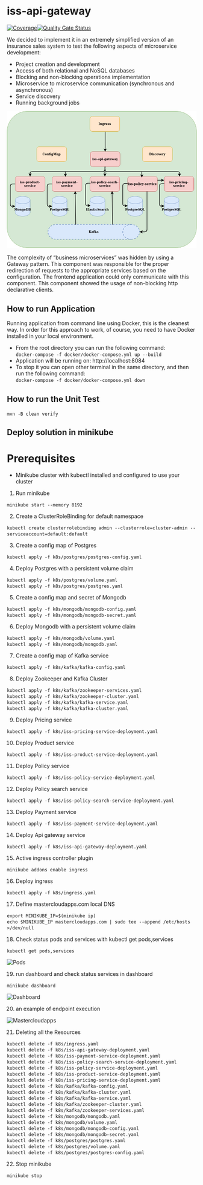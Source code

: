 # iss-api-gateway

[![Coverage](https://sonarcloud.io/api/project_badges/measure?project=iss-api-gateway&metric=coverage)](https://sonarcloud.io/dashboard?id=iss-api-gateway)[![Quality Gate Status](https://sonarcloud.io/api/project_badges/measure?project=iss-api-gateway&metric=alert_status)](https://sonarcloud.io/dashboard?id=iss-api-gateway)

We decided to implement it in an extremely simplified version of an insurance sales system to test the following aspects of microservice development:

* Project creation and development
* Access of both relational and NoSQL databases
* Blocking and non-blocking operations implementation
* Microservice to microservice communication (synchronous and asynchronous)
* Service discovery
* Running background jobs

![Architecture](https://github.com/MasterCloudApps-Projects/iss-api-gateway/blob/master/images/iss-architecture.jpg?raw=true)

The complexity of “business microservices” was hidden by using a Gateway pattern. This component was responsible for the proper redirection of requests to the appropriate services based on the configuration. The frontend application could only communicate with this component. This component showed the usage of non-blocking http declarative clients.

## How to run Application

Running application from command line using Docker, this is the cleanest way.
In order for this approach to work, of course, you need to have Docker installed in your local environment.

* From the root directory you can run the following command:<br/>
    ```docker-compose -f docker/docker-compose.yml up --build```
* Application will be running on: http://localhost:8084
* To stop it you can open other terminal in the same directory, and then run the following command:<br/>
    ```docker-compose -f docker/docker-compose.yml down```

## How to run the Unit Test

```mvn -B clean verify```

## Deploy solution in minikube

# Prerequisites

- Minikube cluster with kubectl installed and configured to use your cluster

1. Run minikube
```
minikube start --memory 8192
```
2. Create a ClusterRoleBinding for default namespace
```
kubectl create clusterrolebinding admin --clusterrole=cluster-admin --serviceaccount=default:default
```
3. Create a config map of Postgres
```
kubectl apply -f k8s/postgres/postgres-config.yaml
```
4. Deploy Postgres with a persistent volume claim
```
kubectl apply -f k8s/postgres/volume.yaml
kubectl apply -f k8s/postgres/postgres.yaml
```
5. Create a config map and secret of Mongodb
```
kubectl apply -f k8s/mongodb/mongodb-config.yaml
kubectl apply -f k8s/mongodb/mongodb-secret.yaml
```
6. Deploy Mongodb with a persistent volume claim
```
kubectl apply -f k8s/mongodb/volume.yaml
kubectl apply -f k8s/mongodb/mongodb.yaml
```
7. Create a config map of Kafka service
```
kubectl apply -f k8s/kafka/kafka-config.yaml
```
8. Deploy Zookeeper and Kafka Cluster
```
kubectl apply -f k8s/kafka/zookeeper-services.yaml
kubectl apply -f k8s/kafka/zookeeper-cluster.yaml
kubectl apply -f k8s/kafka/kafka-service.yaml
kubectl apply -f k8s/kafka/kafka-cluster.yaml
```
9. Deploy Pricing service
```
kubectl apply -f k8s/iss-pricing-service-deployment.yaml
```
10. Deploy Product service
```
kubectl apply -f k8s/iss-product-service-deployment.yaml
```
11. Deploy Policy service
```
kubectl apply -f k8s/iss-policy-service-deployment.yaml
```
12. Deploy Policy search service
```
kubectl apply -f k8s/iss-policy-search-service-deployment.yaml
```
13. Deploy Payment service
```
kubectl apply -f k8s/iss-payment-service-deployment.yaml
```
14. Deploy Api gateway service
```
kubectl apply -f k8s/iss-api-gateway-deployment.yaml
```
15. Active ingress controller plugin
```
minikube addons enable ingress
```
16. Deploy ingress
```
kubectl apply -f k8s/ingress.yaml
```
17. Define mastercloudapps.com local DNS
```
export MINIKUBE_IP=$(minikube ip)
echo $MINIKUBE_IP mastercloudapps.com | sudo tee --append /etc/hosts >/dev/null
```
18. Check status pods and services with kubectl get pods,services
```
kubectl get pods,services
```
![Pods](https://github.com/MasterCloudApps-Projects/iss-api-gateway/blob/master/images/pods-services.png?raw=true)

19. run dashboard and check status services in dashboard
```
minikube dashboard
```

![Dashboard](https://github.com/MasterCloudApps-Projects/iss-api-gateway/blob/master/images/services-dashboard.png?raw=true)


20. an example of endpoint execution

![Mastercloudapps](https://github.com/MasterCloudApps-Projects/iss-api-gateway/blob/master/images/mastercloudapps-example.png?raw=true)


21. Deleting all the Resources

```
kubectl delete -f k8s/ingress.yaml
kubectl delete -f k8s/iss-api-gateway-deployment.yaml
kubectl delete -f k8s/iss-payment-service-deployment.yaml
kubectl delete -f k8s/iss-policy-search-service-deployment.yaml
kubectl delete -f k8s/iss-policy-service-deployment.yaml
kubectl delete -f k8s/iss-product-service-deployment.yaml
kubectl delete -f k8s/iss-pricing-service-deployment.yaml
kubectl delete -f k8s/kafka/kafka-config.yaml
kubectl delete -f k8s/kafka/kafka-cluster.yaml
kubectl delete -f k8s/kafka/kafka-service.yaml
kubectl delete -f k8s/kafka/zookeeper-cluster.yaml
kubectl delete -f k8s/kafka/zookeeper-services.yaml
kubectl delete -f k8s/mongodb/mongodb.yaml
kubectl delete -f k8s/mongodb/volume.yaml
kubectl delete -f k8s/mongodb/mongodb-config.yaml
kubectl delete -f k8s/mongodb/mongodb-secret.yaml
kubectl delete -f k8s/postgres/postgres.yaml
kubectl delete -f k8s/postgres/volume.yaml
kubectl delete -f k8s/postgres/postgres-config.yaml
```

22. Stop minikube
```
minikube stop
```
